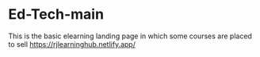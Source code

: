 # Ed-Tech-main
 This is the basic elearning landing page in which some courses are placed to sell
 https://rjlearninghub.netlify.app/
